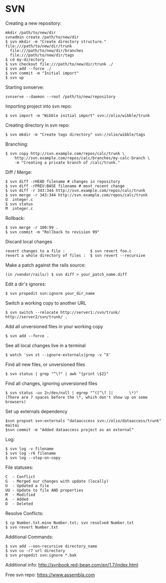 # SVN

Creating a new repository:
  
    mkdir /path/to/new/dir
    svnadmin create /path/to/new/dir
    $ svn mkdir -m "Create directory structure." file:///path/to/new/dir/trunk 
      file:///path/to/new/dir/branches  
      file:///path/to/new/dir/tags
    $ cd my-directory
    $ svn checkout file:///path/to/new/dir/trunk ./
    $ svn add --force ./
    $ svn commit -m "Initial import"
    $ svn up
  
Starting svnserve:

    svnserve --daemon --root /path/to/new/repository

Importing project into svn repo:

    $ svn import -m "Wibble initial import" svn://olio/wibble/trunk

Creating directory in svn repo:

    $ svn mkdir -m "Create tags directory" svn://olio/wibble/tags

Branching:

    $ svn copy http://svn.example.com/repos/calc/trunk \
        http://svn.example.com/repos/calc/branches/my-calc-branch \
        -m "Creating a private branch of /calc/trunk."

Diff / Merge:

    $ svn diff -rHEAD filename # changes in repository
    $ svn diff -rPREV:BASE filename # most recent change
    $ svn diff -r 343:344 http://svn.example.com/repos/calc/trunk
    $ svn merge -r 343:344 http://svn.example.com/repos/calc/trunk
    U  integer.c
    $ svn status
    M  integer.c

Rollback:

    $ svn merge -r 100:99 .
    $ svn commit -m "Rollback to revision 99"
    
Discard local changes

    revert changes to a file :           $ svn revert foo.c
    revert a whole directory of files :  $ svn revert --recursive

Make a patch against the rails source:

    (in /vendor/rails/) $ svn diff > your_patch_name.diff

Edit a dir's ignores:

    $ svn propedit svn:ignore your_dir_name

Switch a working copy to another URL

    $ svn switch --relocate http://server1:/svn/trunk/ http://server2/svn/trunk/ .

Add all unversioned files in your working copy

    $ svn add --force .

See all local changes live in a terminal

    $ watch 'svn st --ignore-externals|grep -v ^X'

Find all new files, or unversioned files

    $ svn status | grep "^\?" | awk "{print \$2}"

Find all changes, ignoring unversioned files

    $ svn status -uv 2>/dev/null | egrep "^([^\? ]|       \*)"
    (There are 7 spaces before the \*, which don't show up on some browsers)

Set up externals dependency

    $svn propset svn:externals "dataacccess svn://olio/dataaccess/trunk" maitai
    $svn commit -m "Added dataaccess project as an external"

Log:

    $ svn log -v filename
    $ svn log -r6 filename
    $ svn log --stop-on-copy

File statuses:

    C  - Conflict
    G  - Merged our changes with update (locally)
    U  - Updated a file
    UU - Update to file AND properties
    M  - Modified
    A  - Added
    D  - Deleted

Resolve Conflicts:

    $ cp Number.txt.mine Number.txt; svn resolved Number.txt
    $ svn revert Number.txt

Additional Commands:

    $ svn add --non-recursive directory_name
    $ svn co -r7 url directory
    $ svn propedit svn:ignore *.bak
    
Additional info:
    http://svnbook.red-bean.com/en/1.7/index.html
    
Free svn repo:
    https://www.assembla.com
